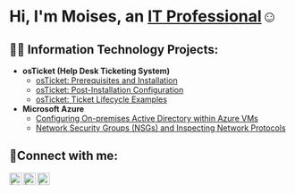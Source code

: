 <h1>Hi, I'm Moises, an <a href="https://www.linkedin.com/in/moises-orta-bbb319119/">IT Professional</a>☺</h1>

<h2>👨‍💻 Information Technology Projects:</h2>

- <b>osTicket (Help Desk Ticketing System)</b>
  - [osTicket: Prerequisites and Installation](https://github.com//Mortacas/osticket-prereqs)
  - [osTicket: Post-Installation Configuration](https://github.com/Mortacas/osticket-post-install)
  - [osTicket: Ticket Lifecycle Examples](https://github.com/Mortacas/osTicket---Ticket-Lifecycle)
- <b>Microsoft Azure</b>
  - [Configuring On-premises Active Directory within Azure VMs](https://github.com//configure-ad)
  - [Network Security Groups (NSGs) and Inspecting Network Protocols](https://github.com//azure-network-protocols)

<h2>🤳Connect with me:</h2>

[<img align="left" alt=" | Twitter" width="22px" src="https://cdn..net/npm/simple-icons@v3/icons/twitter.svg" />][twitter]
[<img align="left" alt=" | LinkedIn" width="22px" src="https://cdn..net/npm/simple-icons@v3/icons/linkedin.svg" />][linkedin]
[<img align="left" alt=" | Instagram" width="22px" src="https://cdn..net/npm/simple-icons@v3/icons/instagram.svg" />][instagram]

[twitter]: https://twitter.com/
[instagram]: https://www.instagram.com/
[linkedin]: https://linkedin.com/in/

<!--
**Mortacas/mortacas** is a ✨ _special_ ✨ repository because its `README.md` (this file) appears on your GitHub profile.

Here are some ideas to get you started:

- 🔭 I’m currently working on ...
- 🌱 I’m currently learning ...
- 👯 I’m looking to collaborate on ...
- 🤔 I’m looking for help with ...
- 💬 Ask me about ...
- 📫 How to reach me: ...
- 😄 Pronouns: ...
- ⚡ Fun fact: ...
-->
